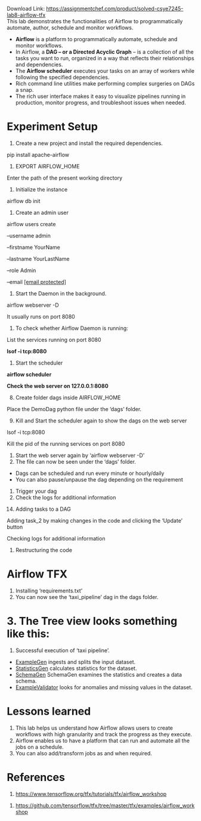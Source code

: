 Download Link: https://assignmentchef.com/product/solved-csye7245-lab8-airflow-tfx
<br>
This lab demonstrates the functionalities of Airflow to programmatically automate, author, schedule and monitor workflows.

<ul>

 <li><strong>Airflow</strong> is a platform to programmatically automate, schedule and monitor workflows.</li>

 <li>In Airflow, a <strong>DAG – or a Directed Acyclic Graph</strong> – is a collection of all the tasks you want to run, organized in a way that reflects their relationships and dependencies.</li>

 <li>The <strong>Airflow scheduler</strong> executes your tasks on an array of workers while following the specified dependencies.</li>

 <li>Rich command line utilities make performing complex surgeries on DAGs a snap.</li>

 <li>The rich user interface makes it easy to visualize pipelines running in production, monitor progress, and troubleshoot issues when needed.</li>

</ul>

<h1>Experiment Setup</h1>

<ol>

 <li>Create a new project and install the required dependencies.</li>

</ol>

pip install apache-airflow




<ol>

 <li>EXPORT AIRFLOW_HOME</li>

</ol>

Enter the path of the present working directory

<ol>

 <li>Initialize the instance</li>

</ol>




airflow db init

<ol>

 <li>Create an admin user</li>

</ol>

airflow users create 

–username admin 

–firstname YourName 

–lastname YourLastName 

–role Admin 

–email <a href="/cdn-cgi/l/email-protection" class="__cf_email__" data-cfemail="12776a737f627e7752776a737f627e773c717d7f">[email protected]</a>




<ol>

 <li>Start the Daemon in the background.</li>

</ol>




airflow webserver -D

It usually runs on port 8080

<ol>

 <li>To check whether Airflow Daemon is running:</li>

</ol>

List the services running on port 8080




<strong>lsof -i tcp:8080 </strong>

<strong> </strong>

<ol>

 <li>Start the scheduler</li>

</ol>

<strong>airflow scheduler</strong>

<strong>Check the web server on 127.0.0.1:8080</strong>




<ol start="8">

 <li>Create folder dags inside AIRFLOW_HOME</li>

</ol>

Place the DemoDag python file under the ‘dags’ folder.

<ol start="9">

 <li>Kill and Start the scheduler again to show the dags on the web server</li>

</ol>

lsof  -i tcp:8080

Kill the pid of the running services on port 8080

<ol>

 <li>Start the web server again by ‘airflow webserver -D’</li>

 <li>The file can now be seen under the ‘dags’ folder.</li>

</ol>

<ul>

 <li>Dags can be scheduled and run every minute or hourly/daily</li>

 <li>You can also pause/unpause the dag depending on the requirement</li>

</ul>

<ol>

 <li>Trigger your dag</li>

 <li>Check the logs for additional information</li>

</ol>




<ol start="14">

 <li>Adding tasks to a DAG</li>

</ol>

Adding task_2 by making changes in the code and clicking the ‘Update’ button

Checking logs for additional information

<ol>

 <li>Restructuring the code</li>

</ol>

<h1><strong>Airflow TFX</strong></h1>

<ol>

 <li>Installing ‘requirements.txt’</li>

 <li>You can now see the ‘taxi_pipeline’ dag in the dags folder.</li>

</ol>

<h1>3.      The Tree view looks something like this:</h1>




<ol>

 <li>Successful execution of ‘taxi pipeline’.</li>

</ol>










<ul>

 <li><a href="https://www.tensorflow.org/tfx/guide/examplegen">ExampleGen</a> ingests and splits the input dataset.</li>

 <li><a href="https://www.tensorflow.org/tfx/guide/statsgen">StatisticsGen</a> calculates statistics for the dataset.</li>

 <li><a href="https://www.tensorflow.org/tfx/guide/schemagen">SchemaGen</a> SchemaGen examines the statistics and creates a data schema.</li>

 <li><a href="https://www.tensorflow.org/tfx/guide/exampleval">ExampleValidator</a> looks for anomalies and missing values in the dataset.</li>

</ul>

<h1>Lessons learned</h1>




<ol>

 <li>This lab helps us understand how Airflow allows users to create workflows with high granularity and track the progress as they execute.</li>

 <li>Airflow enables us to have a platform that can run and automate all the jobs on a schedule.</li>

 <li>You can also add/transform jobs as and when required.</li>

</ol>

<h1></h1>

<h1>References</h1>




<ol>

 <li><a href="https://www.tensorflow.org/tfx/tutorials/tfx/airflow_workshop">https://www.tensorflow.org/tfx/tutorials/tfx/airflow_workshop</a></li>

</ol>




<ol>

 <li><a href="https://github.com/tensorflow/tfx/tree/master/tfx/examples/airflow_workshop">https://github.com/tensorflow/tfx/tree/master/tfx/examples/airflow_workshop</a></li>

</ol>